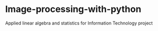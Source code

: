 # Image-processing-with-python
Applied linear algebra and statistics for Information Technology project
